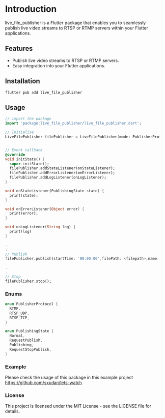 # Introduction

live_file_publisher is a Flutter package that enables you to seamlessly publish live video streams to RTSP or RTMP servers within your Flutter applications.

## Features

- Publish live video streams to RTSP or RTMP servers.
- Easy integration into your Flutter applications.


## Installation

```
flutter pub add live_file_publisher
```

## Usage

```dart
// import the package
import 'package:live_file_publisher/live_file_publisher.dart';

// Initialise
LiveFilePublisher filePublisher = LiveFilePublisher(mode: PublisherProtocol.RTSP_UDP, baseUrl: Environment.baseRtspUrl);


// Event callback
@override
void initState() {
  super.initState();
  filePublisher.addStateListener(onStateListener);
  filePublisher.addErrorListener(onErrorListener);
  filePublisher.addLogListener(onLogListener);
}

void onStateListener(PublishingState state) {
  print(state);
}

void onErrorListener(Object error) {
  print(error);
}

void onLogListener(String log) {
  print(log)
}

.
.
// Publish 
filePublisher.publish(startTime: '00:00:00',filePath: <filepath>,name: 'mystream');

.
.
// Stop
filePublisher.stop();

```

### Enums

```dart
enum PublisherProtocol {
  RTMP,
  RTSP_UDP,
  RTSP_TCP,
}

enum PublishingState {
  Normal,
  RequestPublish,
  Publishing,
  RequestStopPublish,
}
```

### Example

Please check the usage of this package in this example project https://github.com/sxudan/lets-watch

### License
This project is licensed under the MIT License - see the LICENSE file for details.
